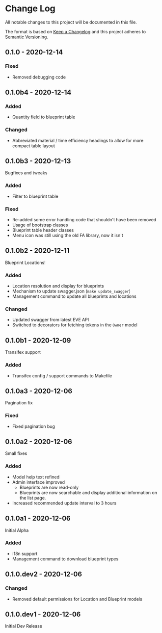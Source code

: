 # Change Log

All notable changes to this project will be documented in this file.

The format is based on [Keep a Changelog](http://keepachangelog.com/)
and this project adheres to [Semantic Versioning](http://semver.org/).

## 0.1.0 - 2020-12-14

### Fixed

- Removed debugging code

## 0.1.0b4 - 2020-12-14

### Added

- Quantity field to blueprint table

### Changed

- Abbreviated material / time efficiency headings to allow for more compact table layout

## 0.1.0b3 - 2020-12-13

Bugfixes and tweaks

### Added

- Filter to blueprint table

### Fixed

- Re-added some error handling code that shouldn't have been removed
- Usage of bootstrap classes
- Blueprint table header classes
- Menu icon was still using the old FA library, now it isn't

## 0.1.0b2 - 2020-12-11

Blueprint Locations!

### Added

- Location resolution and display for blueprints
- Mechanism to update swagger.json (`make update_swagger`)
- Management command to update all blueprints and locations

### Changed

- Updated swagger from latest EVE API
- Switched to decorators for fetching tokens in the `Owner` model

## 0.1.0b1 - 2020-12-09

Transifex support

### Added

- Transifex config / support commands to Makefile

## 0.1.0a3 - 2020-12-06

Pagination fix

### Fixed

- Fixed pagination bug

## 0.1.0a2 - 2020-12-06

Small fixes

### Added

- Model help text refined
- Admin interface improved
  - Blueprints are now read-only
  - Blueprints are now searchable and display additional information on the list page.
- Increased recommended update interval to 3 hours

## 0.1.0a1 - 2020-12-06

Initial Alpha

### Added

- i18n support
- Management command to download blueprint types

## 0.1.0.dev2 - 2020-12-06

### Changed

- Removed default permissions for Location and Blueprint models

## 0.1.0.dev1 - 2020-12-06

Initial Dev Release
